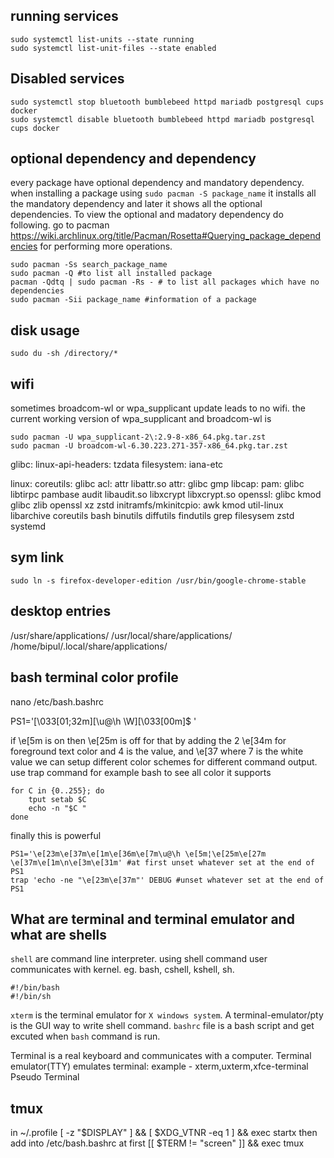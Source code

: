 ## running services
```
sudo systemctl list-units --state running
sudo systemctl list-unit-files --state enabled 
```
## Disabled services
```
sudo systemctl stop bluetooth bumblebeed httpd mariadb postgresql cups docker
sudo systemctl disable bluetooth bumblebeed httpd mariadb postgresql cups docker
```

## optional dependency and dependency
every package have optional dependency and mandatory dependency. when installing a package using ```sudo pacman -S package_name``` it installs all the mandatory dependency and later it shows all the optional dependencies. To view the optional and madatory dependency do following. go to pacman https://wiki.archlinux.org/title/Pacman/Rosetta#Querying_package_dependencies for performing more operations.
```
sudo pacman -Ss search_package_name
sudo pacman -Q #to list all installed package
pacman -Qdtq | sudo pacman -Rs - # to list all packages which have no dependencies
sudo pacman -Sii package_name #information of a package
```
## disk usage
```
sudo du -sh /directory/*
```
## wifi
sometimes broadcom-wl or wpa_supplicant update leads to no wifi. the current working version of wpa_supplicant and broadcom-wl is
```
sudo pacman -U wpa_supplicant-2\:2.9-8-x86_64.pkg.tar.zst
sudo pacman -U broadcom-wl-6.30.223.271-357-x86_64.pkg.tar.zst
```

glibc:
    linux-api-headers:
    tzdata
    filesystem:
        iana-etc

linux:
    coreutils:
        glibc
        acl:
            attr
            libattr.so
        attr:
            glibc
        gmp
        libcap:
            pam:
                glibc
                libtirpc
                pambase
                audit
                libaudit.so
                libxcrypt
                libxcrypt.so
        openssl:
            glibc
    kmod
        glibc
        zlib
        openssl
        xz
        zstd
    initramfs/mkinitcpio:
        awk
        kmod
        util-linux
        libarchive
        coreutils
        bash
        binutils
        diffutils
        findutils
        grep
        filesysem
        zstd
        systemd

## sym link
```
sudo ln -s firefox-developer-edition /usr/bin/google-chrome-stable
```

## desktop entries
/usr/share/applications/
/usr/local/share/applications/
/home/bipul/.local/share/applications/



## bash terminal color profile
nano /etc/bash.bashrc

PS1='\[\033[01;32m\][\u@\h \W]\[\033[00m\]\$ '

if \e[5m is on then \e[25m is off for that by adding the 2
\e[34m for foreground text color and 4 is the value, and \e[37 where 7 is the white value
we can setup different color schemes for different command output.
use trap command
for example bash to see all color it supports
```
for C in {0..255}; do
    tput setab $C
    echo -n "$C "
done
```
finally this is powerful
```
PS1='\e[23m\e[37m\e[1m\e[36m\e[7m\u@\h \e[5m¦\e[25m\e[27m \e[37m\e[1m\n\e[3m\e[31m' #at first unset whatever set at the end of PS1
trap 'echo -ne "\e[23m\e[37m"' DEBUG #unset whatever set at the end of PS1
```
## What are terminal and terminal emulator and what are shells

`shell` are command line interpreter. using shell command user communicates with kernel. eg. bash, cshell, kshell, sh.
```
#!/bin/bash
#!/bin/sh
```
`xterm` is the terminal emulator for `X windows system`. A terminal-emulator/pty is the GUI way to write shell command.
`bashrc` file is a bash script and get excuted when `bash` command is run.

Terminal is a real keyboard and communicates with a computer.
Terminal emulator(TTY) emulates terminal: example - xterm,uxterm,xfce-terminal
Pseudo Terminal
## tmux
in ~/.profile
[ -z "$DISPLAY" ] && [ $XDG_VTNR -eq 1 ] && exec startx 
then add into /etc/bash.bashrc  at first
[[ $TERM != "screen" ]] && exec tmux


